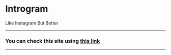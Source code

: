# Introgram
Like Instagram But Better

---

### You can check this site using [this link](http://3.8.59.118:8000)

---
